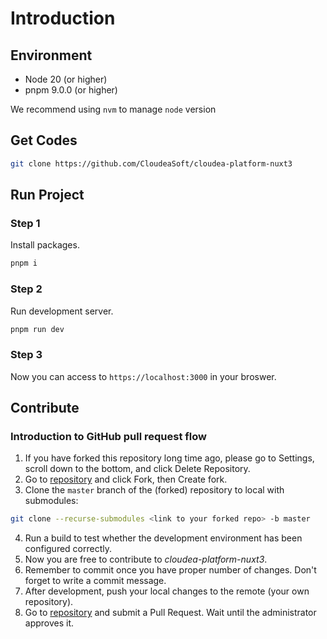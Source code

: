 # Introduction

## Environment

 - Node 20 (or higher)
 - pnpm 9.0.0 (or higher)

We recommend using ```nvm``` to manage ```node``` version

## Get Codes

```bash
git clone https://github.com/CloudeaSoft/cloudea-platform-nuxt3
```

## Run Project

### Step 1

Install packages.
```bash
pnpm i
```

### Step 2
Run development server.
```bash
pnpm run dev
```

### Step 3
Now you can access to ```https://localhost:3000``` in your broswer.

## Contribute

### Introduction to GitHub pull request flow

1. If you have forked this repository long time ago, please go to Settings, scroll down to the bottom, and click Delete Repository.
2. Go to [repository](https://github.com/CloudeaSoft/cloudea-platform-nuxt3) and click Fork, then Create fork.
3. Clone the ```master``` branch of the (forked) repository to local with submodules:
```bash
git clone --recurse-submodules <link to your forked repo> -b master
```
4. Run a build to test whether the development environment has been configured correctly.
5. Now you are free to contribute to <em>cloudea-platform-nuxt3</em>.
6. Remember to commit once you have proper number of changes. Don't forget to write a commit message.
7. After development, push your local changes to the remote (your own repository).
8. Go to [repository](https://github.com/CloudeaSoft/cloudea-platform-nuxt3) and submit a Pull Request. Wait until the administrator approves it. 